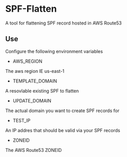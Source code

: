 # SPF-Flatten
A tool for flattening SPF record hosted in AWS Route53

## Use
Configure the following environment variables
* AWS_REGION

The aws region IE us-east-1
* TEMPLATE_DOMAIN

A resovlable existing SPF to flatten
* UPDATE_DOMAIN

The actual domain you want to create SPF records for
* TEST_IP

An IP addres that should be valid via your SPF records
* ZONEID

The AWS Route53 ZONEID
